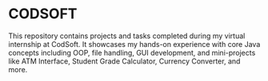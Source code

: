 # CODSOFT
This repository contains projects and tasks completed during my virtual internship at CodSoft. It showcases my hands-on experience with core Java concepts including OOP, file handling, GUI development, and mini-projects like ATM Interface, Student Grade Calculator, Currency Converter, and more.
